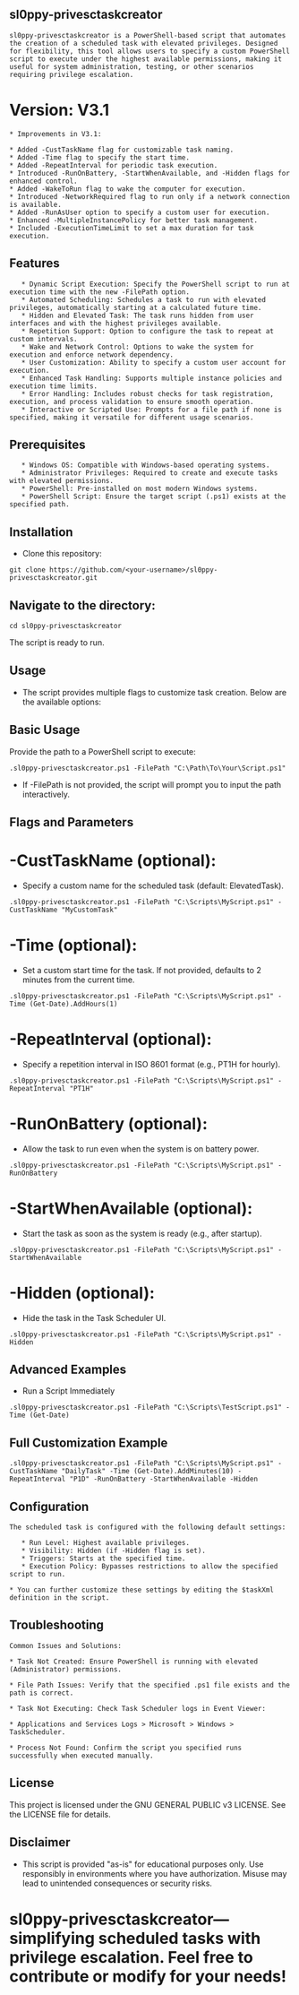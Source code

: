 ## sl0ppy-privesctaskcreator

```sl0ppy-privesctaskcreator is a PowerShell-based script that automates the creation of a scheduled task with elevated privileges. Designed for flexibility, this tool allows users to specify a custom PowerShell script to execute under the highest available permissions, making it useful for system administration, testing, or other scenarios requiring privilege escalation.```

# Version: V3.1
```
* Improvements in V3.1:

* Added -CustTaskName flag for customizable task naming.
* Added -Time flag to specify the start time.
* Added -RepeatInterval for periodic task execution.
* Introduced -RunOnBattery, -StartWhenAvailable, and -Hidden flags for enhanced control.
* Added -WakeToRun flag to wake the computer for execution.
* Introduced -NetworkRequired flag to run only if a network connection is available.
* Added -RunAsUser option to specify a custom user for execution.
* Enhanced -MultipleInstancePolicy for better task management.
* Included -ExecutionTimeLimit to set a max duration for task execution.
```
## Features
```
   * Dynamic Script Execution: Specify the PowerShell script to run at execution time with the new -FilePath option.
   * Automated Scheduling: Schedules a task to run with elevated privileges, automatically starting at a calculated future time.
   * Hidden and Elevated Task: The task runs hidden from user interfaces and with the highest privileges available.
   * Repetition Support: Option to configure the task to repeat at custom intervals.
   * Wake and Network Control: Options to wake the system for execution and enforce network dependency.
   * User Customization: Ability to specify a custom user account for execution.
   * Enhanced Task Handling: Supports multiple instance policies and execution time limits.
   * Error Handling: Includes robust checks for task registration, execution, and process validation to ensure smooth operation.
   * Interactive or Scripted Use: Prompts for a file path if none is specified, making it versatile for different usage scenarios.
```


## Prerequisites
```
   * Windows OS: Compatible with Windows-based operating systems.
   * Administrator Privileges: Required to create and execute tasks with elevated permissions.
   * PowerShell: Pre-installed on most modern Windows systems.
   * PowerShell Script: Ensure the target script (.ps1) exists at the specified path.
```
## Installation

* Clone this repository:

```git clone https://github.com/<your-username>/sl0ppy-privesctaskcreator.git```

## Navigate to the directory:

```cd sl0ppy-privesctaskcreator```

The script is ready to run.

## Usage

* The script provides multiple flags to customize task creation. Below are the available options:

## Basic Usage

Provide the path to a PowerShell script to execute:

```.‌sl0ppy-privesctaskcreator.ps1 -FilePath "C:\Path\To\Your\Script.ps1"```

* If -FilePath is not provided, the script will prompt you to input the path interactively.

## Flags and Parameters

# -CustTaskName (optional):

* Specify a custom name for the scheduled task (default: ElevatedTask).

```.‌sl0ppy-privesctaskcreator.ps1 -FilePath "C:\Scripts\MyScript.ps1" -CustTaskName "MyCustomTask"```

# -Time (optional):

* Set a custom start time for the task. If not provided, defaults to 2 minutes from the current time.

```.‌sl0ppy-privesctaskcreator.ps1 -FilePath "C:\Scripts\MyScript.ps1" -Time (Get-Date).AddHours(1)```

# -RepeatInterval (optional):

* Specify a repetition interval in ISO 8601 format (e.g., PT1H for hourly).

```.‌sl0ppy-privesctaskcreator.ps1 -FilePath "C:\Scripts\MyScript.ps1" -RepeatInterval "PT1H"```

# -RunOnBattery (optional):

* Allow the task to run even when the system is on battery power.

```.‌sl0ppy-privesctaskcreator.ps1 -FilePath "C:\Scripts\MyScript.ps1" -RunOnBattery```

# -StartWhenAvailable (optional):

* Start the task as soon as the system is ready (e.g., after startup).

```.‌sl0ppy-privesctaskcreator.ps1 -FilePath "C:\Scripts\MyScript.ps1" -StartWhenAvailable```

# -Hidden (optional):

* Hide the task in the Task Scheduler UI.

```.‌sl0ppy-privesctaskcreator.ps1 -FilePath "C:\Scripts\MyScript.ps1" -Hidden```

## Advanced Examples

* Run a Script Immediately

```.‌sl0ppy-privesctaskcreator.ps1 -FilePath "C:\Scripts\TestScript.ps1" -Time (Get-Date)```

## Full Customization Example

```.‌sl0ppy-privesctaskcreator.ps1 -FilePath "C:\Scripts\MyScript.ps1" -CustTaskName "DailyTask" -Time (Get-Date).AddMinutes(10) -RepeatInterval "P1D" -RunOnBattery -StartWhenAvailable -Hidden```

## Configuration
```
The scheduled task is configured with the following default settings:

   * Run Level: Highest available privileges.
   * Visibility: Hidden (if -Hidden flag is set).
   * Triggers: Starts at the specified time.
   * Execution Policy: Bypasses restrictions to allow the specified script to run.

* You can further customize these settings by editing the $taskXml definition in the script.
```

## Troubleshooting
```
Common Issues and Solutions:

* Task Not Created: Ensure PowerShell is running with elevated (Administrator) permissions.

* File Path Issues: Verify that the specified .ps1 file exists and the path is correct.

* Task Not Executing: Check Task Scheduler logs in Event Viewer:

* Applications and Services Logs > Microsoft > Windows > TaskScheduler.

* Process Not Found: Confirm the script you specified runs successfully when executed manually.
```
## License

This project is licensed under the GNU GENERAL PUBLIC v3 LICENSE. See the LICENSE file for details.

## Disclaimer

* This script is provided "as-is" for educational purposes only. Use responsibly in environments where you have authorization. Misuse may lead to unintended consequences or security risks.

# sl0ppy-privesctaskcreator—simplifying scheduled tasks with privilege escalation. Feel free to contribute or modify for your needs!

